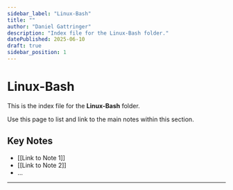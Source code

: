 ```yaml
---
sidebar_label: "Linux-Bash"
title: ""
author: "Daniel Gattringer"
description: "Index file for the Linux-Bash folder."
datePublished: 2025-06-10
draft: true
sidebar_position: 1
---
```

# Linux-Bash

This is the index file for the **Linux-Bash** folder.

Use this page to list and link to the main notes within this section.

## Key Notes

* [[Link to Note 1]]
* [[Link to Note 2]]
* ...

---
